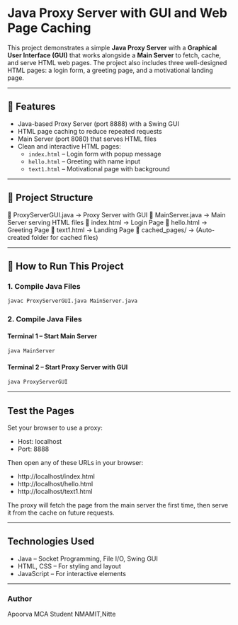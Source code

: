 # Java Proxy Server with GUI and Web Page Caching

This project demonstrates a simple **Java Proxy Server** with a **Graphical User Interface (GUI)** that works alongside a **Main Server** to fetch, cache, and serve HTML web pages. The project also includes three well-designed HTML pages: a login form, a greeting page, and a motivational landing page.

---

## 📌 Features

- Java-based Proxy Server (port 8888) with a Swing GUI
- HTML page caching to reduce repeated requests
- Main Server (port 8080) that serves HTML files
- Clean and interactive HTML pages:
  - `index.html` – Login form with popup message
  - `hello.html` – Greeting with name input
  - `text1.html` – Motivational page with background

---

## 📁 Project Structure

📄 ProxyServerGUI.java → Proxy Server with GUI 📄 MainServer.java → Main Server serving HTML files 📄 index.html → Login Page 📄 hello.html → Greeting Page 📄 text1.html → Landing Page 📁 cached_pages/ → (Auto-created folder for cached files)


---

## 🚀 How to Run This Project

### 1. Compile Java Files
```bash
javac ProxyServerGUI.java MainServer.java

```
### 2. Compile Java Files
#### Terminal 1 – Start Main Server

```bash
java MainServer
```
#### Terminal 2 – Start Proxy Server with GUI
```bash
java ProxyServerGUI

```
---
## Test the Pages
Set your browser to use a proxy:

- Host: localhost
- Port: 8888

Then open any of these URLs in your browser:

- http://localhost/index.html
- http://localhost/hello.html
- http://localhost/text1.html

The proxy will fetch the page from the main server the first time, then serve it from the cache on future requests.

---

## Technologies Used
- Java – Socket Programming, File I/O, Swing GUI
- HTML, CSS – For styling and layout
- JavaScript – For interactive elements

---

### Author
Apoorva
MCA Student
NMAMIT,Nitte
